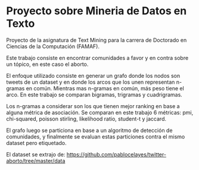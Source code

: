 # Proyecto sobre Mineria de Datos en Texto

Proyecto de la asignatura de Text Mining para la carrera de Doctorado en Ciencias de la Computación (FAMAF).

Este trabajo consiste en encontrar comunidades a favor y en contra sobre un tópico, en este caso el aborto.

El enfoque utilizado consiste en generar un grafo donde los nodos son tweets de un dataset y en donde los arcos que los unen representan n-gramas en común. Mientras mas n-gramas en común, más peso tiene el arco. En este trabajo se comparan bigramas, trigramas y cuadrigramas.

Los n-gramas a considerar son los que tienen mejor ranking en base a alguna métrica de asociación. Se comparan en este trabajo 6 métricas: pmi, chi-squared, poisson stirling, likelihood ratio, student-t y jaccard.

El grafo luego se particiona en base a un algoritmo de detección de comunidades, y finalmente se evaluan estas particiones contra el mismo dataset pero etiquetado.

El dataset se extrajo de: https://github.com/pablocelayes/twitter-aborto/tree/master/data
